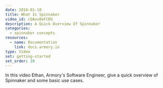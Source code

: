 ```yaml
---
date: 2018-01-18
title: What Is Spinnaker
video_id: cQAou8eFCDU
description: A Quick Overview Of Spinnaker
categories:
  - spinnaker concepts
resources:
  - name: Documentation
    link: docs.armory.io
type: Video
set: getting-started
set_order: 10
---
```

In this video Ethan, Armory's Software Engineer, give a quick overview of Spinnaker and some basic use cases. 


